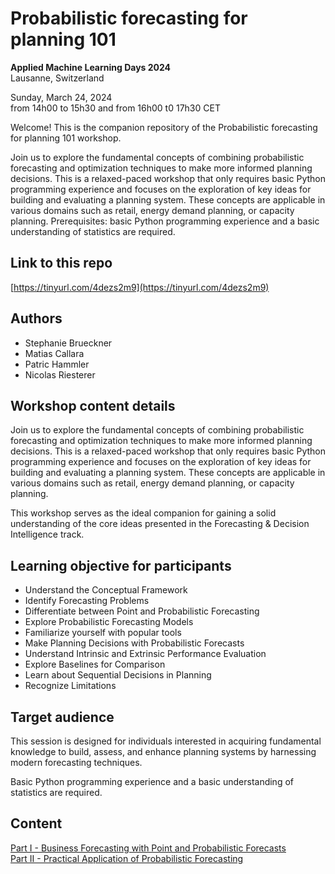# Probabilistic forecasting for planning 101

**Applied Machine Learning Days 2024**  
Lausanne, Switzerland  

Sunday, March 24, 2024  
from 14h00 to 15h30 and from 16h00 t0 17h30 CET  

Welcome! This is the companion repository of the Probabilistic forecasting for planning 101 workshop.

Join us to explore the fundamental concepts of combining probabilistic forecasting and optimization techniques to make more informed planning decisions. This is a relaxed-paced workshop that only requires basic Python programming experience and focuses on the exploration of key ideas for building and evaluating a planning system. These concepts are applicable in various domains such as retail, energy demand planning, or capacity planning.
Prerequisites: basic Python programming experience and a basic understanding of statistics are required.

## Link to this repo
[https://tinyurl.com/4dezs2m9](https://tinyurl.com/4dezs2m9)

## Authors
- Stephanie Brueckner
- Matias Callara
- Patric Hammler
- Nicolas Riesterer

## Workshop content details

Join us to explore the fundamental concepts of combining probabilistic forecasting and optimization techniques to make more informed planning decisions. This is a relaxed-paced workshop that only requires basic Python programming experience and focuses on the exploration of key ideas for building and evaluating a planning system. These concepts are applicable in various domains such as retail, energy demand planning, or capacity planning.

This workshop serves as the ideal companion for gaining a solid understanding of the core ideas presented in the Forecasting & Decision Intelligence track.

## Learning objective for participants

- Understand the Conceptual Framework
- Identify Forecasting Problems
- Differentiate between Point and Probabilistic Forecasting
- Explore Probabilistic Forecasting Models
- Familiarize yourself with popular tools
- Make Planning Decisions with Probabilistic Forecasts
- Understand Intrinsic and Extrinsic Performance Evaluation
- Explore Baselines for Comparison
- Learn about Sequential Decisions in Planning
- Recognize Limitations

## Target audience

This session is designed for individuals interested in acquiring fundamental knowledge to build, assess, and enhance planning systems by harnessing modern forecasting techniques.

Basic Python programming experience and a basic understanding of statistics are required.

## Content
[Part I - Business Forecasting with Point and Probabilistic Forecasts](https://colab.research.google.com/drive/1ecc7JH6gixHyVP1ND1pC3jUHs-yMO5tF#scrollTo=Yw7NXfmEByas) <br>
[Part II - Practical Application of Probabilistic Forecasting](https://colab.research.google.com/github/mcallara/probabilistic-forecasting-for-planning-101/blob/main/Part_II_Practical_Application_%5BStephanie_Brueckner%5D_%5BParticipants_Version%5D.ipynb)
